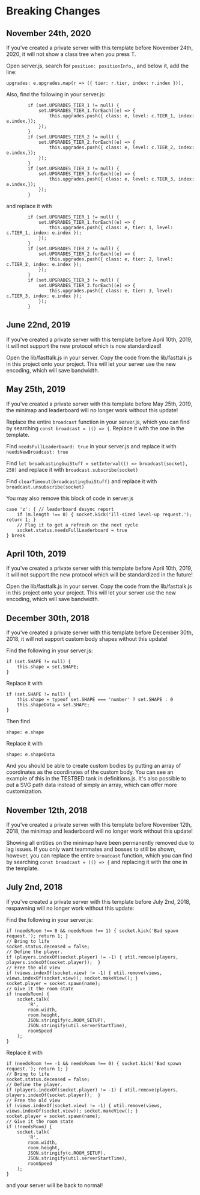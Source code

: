 # Breaking Changes

## November 24th, 2020

If you've created a private server with this template before November 24th, 2020, it will not show a class tree when you press T.

Open server.js, search for `position: positionInfo,`, and below it, add the line:
```
upgrades: e.upgrades.map(r => ({ tier: r.tier, index: r.index })),
```

Also, find the following in your server.js:
```
        if (set.UPGRADES_TIER_1 != null) { 
            set.UPGRADES_TIER_1.forEach((e) => {
                this.upgrades.push({ class: e, level: c.TIER_1, index: e.index,});
            });
        }
        if (set.UPGRADES_TIER_2 != null) { 
            set.UPGRADES_TIER_2.forEach((e) => {
                this.upgrades.push({ class: e, level: c.TIER_2, index: e.index,});
            });
        }
        if (set.UPGRADES_TIER_3 != null) { 
            set.UPGRADES_TIER_3.forEach((e) => {
                this.upgrades.push({ class: e, level: c.TIER_3, index: e.index,});
            });
        }
```
and replace it with
```
        if (set.UPGRADES_TIER_1 != null) { 
            set.UPGRADES_TIER_1.forEach((e) => {
                this.upgrades.push({ class: e, tier: 1, level: c.TIER_1, index: e.index });
            });
        }
        if (set.UPGRADES_TIER_2 != null) { 
            set.UPGRADES_TIER_2.forEach((e) => {
                this.upgrades.push({ class: e, tier: 2, level: c.TIER_2, index: e.index });
            });
        }
        if (set.UPGRADES_TIER_3 != null) { 
            set.UPGRADES_TIER_3.forEach((e) => {
                this.upgrades.push({ class: e, tier: 3, level: c.TIER_3, index: e.index });
            });
        }
```

## June 22nd, 2019

If you've created a private server with this template before April 10th, 2019, it will not support the new protocol which is now standardized!

Open the lib/fasttalk.js in your server. Copy the code from the lib/fasttalk.js in this project onto your project. This will let your server use the new encoding, which will save bandwidth.

## May 25th, 2019

If you've created a private server with this template before May 25th, 2019, the minimap and leaderboard will no longer work without this update!

Replace the entire `broadcast` function in your server.js, which you can find by searching `const broadcast = (() => {`. Replace it with the one in the template.

Find `needsFullLeaderboard: true` in your server.js and replace it with `needsNewBroadcast: true`

Find `let broadcastingGuiStuff = setInterval(() => broadcast(socket), 250)` and replace it with `broadcast.subscribe(socket)`

Find `clearTimeout(broadcastingGuiStuff)` and replace it with `broadcast.unsubscribe(socket)`

You may also remove this block of code in server.js
```
case 'z': { // leaderboard desync report
    if (m.length !== 0) { socket.kick('Ill-sized level-up request.'); return 1; }
    // Flag it to get a refresh on the next cycle
    socket.status.needsFullLeaderboard = true
} break
```

## April 10th, 2019

If you've created a private server with this template before April 10th, 2019, it will not support the new protocol which will be standardized in the future!

Open the lib/fasttalk.js in your server. Copy the code from the lib/fasttalk.js in this project onto your project. This will let your server use the new encoding, which will save bandwidth.

## December 30th, 2018

If you've created a private server with this template before December 30th, 2018, it will not support custom body shapes without this update!

Find the following in your server.js:
```
if (set.SHAPE != null) {
    this.shape = set.SHAPE;
}
```
Replace it with
```
if (set.SHAPE != null) {
    this.shape = typeof set.SHAPE === 'number' ? set.SHAPE : 0
    this.shapeData = set.SHAPE;
}
```
Then find
```
shape: e.shape
```
Replace it with
```
shape: e.shapeData
```
And you should be able to create custom bodies by putting an array of coordinates as the coordinates of the custom body. You can see an example of this in the TESTBED tank in definitions.js. It's also possible to put a SVG path data instead of simply an array, which can offer more customization.

## November 12th, 2018

If you've created a private server with this template before November 12th, 2018, the minimap and leaderboard will no longer work without this update!

Showing all entities on the minimap have been permanently removed due to lag issues. If you only want teammates and bosses to still be shown, however, you can replace the entire `broadcast` function, which you can find by searching `const broadcast = (() => {` and replacing it with the one in the template.

## July 2nd, 2018

If you've created a private server with this template before July 2nd, 2018, respawning will no longer work without this update:

Find the following in your server.js:
```
if (needsRoom !== 0 && needsRoom !== 1) { socket.kick('Bad spawn request.'); return 1; }
// Bring to life
socket.status.deceased = false;
// Define the player.
if (players.indexOf(socket.player) != -1) { util.remove(players, players.indexOf(socket.player));  }
// Free the old view
if (views.indexOf(socket.view) != -1) { util.remove(views, views.indexOf(socket.view)); socket.makeView(); }
socket.player = socket.spawn(name);     
// Give it the room state
if (needsRoom) { 
    socket.talk(
        'R',
        room.width,
        room.height,
        JSON.stringify(c.ROOM_SETUP), 
        JSON.stringify(util.serverStartTime),
        roomSpeed
    );
}
```
Replace it with
```
if (needsRoom !== -1 && needsRoom !== 0) { socket.kick('Bad spawn request.'); return 1; }
// Bring to life
socket.status.deceased = false;
// Define the player.
if (players.indexOf(socket.player) != -1) { util.remove(players, players.indexOf(socket.player));  }
// Free the old view
if (views.indexOf(socket.view) != -1) { util.remove(views, views.indexOf(socket.view)); socket.makeView(); }
socket.player = socket.spawn(name);     
// Give it the room state
if (!needsRoom) { 
    socket.talk(
        'R',
        room.width,
        room.height,
        JSON.stringify(c.ROOM_SETUP), 
        JSON.stringify(util.serverStartTime),
        roomSpeed
    );
}
```
and your server will be back to normal!
